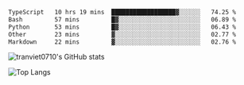 <!--START_SECTION:waka-->

```txt
TypeScript   10 hrs 19 mins  ██████████████████▓░░░░░░   74.25 %
Bash         57 mins         █▓░░░░░░░░░░░░░░░░░░░░░░░   06.89 %
Python       53 mins         █▓░░░░░░░░░░░░░░░░░░░░░░░   06.43 %
Other        23 mins         ▓░░░░░░░░░░░░░░░░░░░░░░░░   02.77 %
Markdown     22 mins         ▓░░░░░░░░░░░░░░░░░░░░░░░░   02.76 %
```

<!--END_SECTION:waka-->

<!--START_SECTION:stats-->
![tranviet0710's GitHub stats](https://github-readme-stats.vercel.app/api?username=tranviet0710&show_icons=true&theme=transparent&rank_icon=github)
<!--END_SECTION:stats-->

<!--START_SECTION:repo-->
<!--END_SECTION:repo-->

<!--START_SECTION:top-lang-->
![Top Langs](https://github-readme-stats.vercel.app/api/top-langs/?username=tranviet0710&layout=pie&theme=transparent)
<!--END_SECTION:top-lang-->
